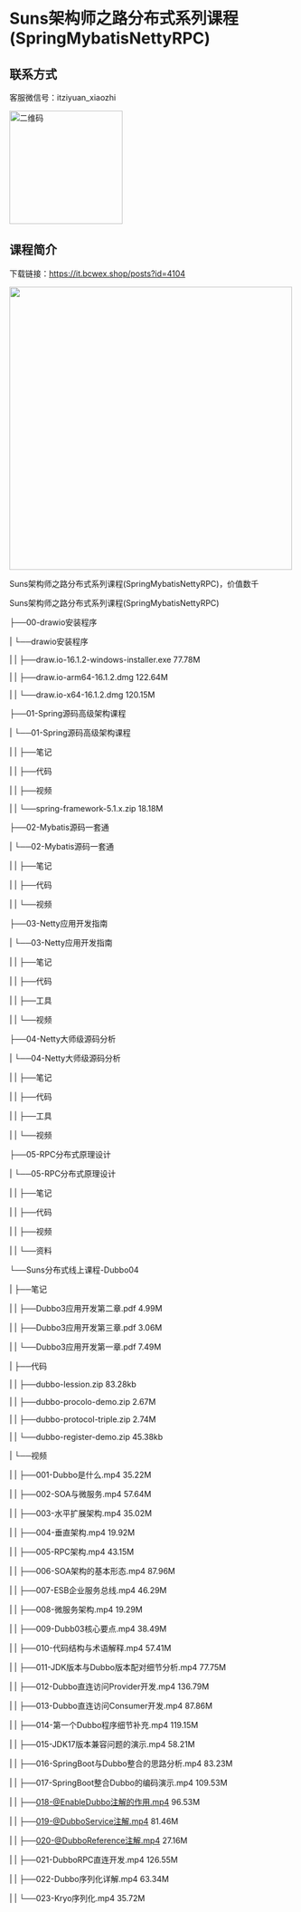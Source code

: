 # Suns架构师之路分布式系列课程(SpringMybatisNettyRPC)

## 联系方式

客服微信号：itziyuan_xiaozhi

<img src="https://ziyuanyun.oss-cn-guangzhou.aliyuncs.com/common/20240614073449/666b82192834a.jpg" width="200" height="200" alt="二维码">

## 课程简介

下载链接：https://it.bcwex.shop/posts?id=4104

<img src="https://ziyuanyun.oss-cn-guangzhou.aliyuncs.com/yun/20240528073102/665517b682729.jpg" width="500" alt="">

  Suns架构师之路分布式系列课程(SpringMybatisNettyRPC)，价值数千

 Suns架构师之路分布式系列课程(SpringMybatisNettyRPC)



 ├──00-drawio安装程序

 | └──drawio安装程序

 | | ├──draw.io-16.1.2-windows-installer.exe 77.78M

 | | ├──draw.io-arm64-16.1.2.dmg 122.64M

 | | └──draw.io-x64-16.1.2.dmg 120.15M

 ├──01-Spring源码高级架构课程

 | └──01-Spring源码高级架构课程

 | | ├──笔记

 | | ├──代码

 | | ├──视频

 | | └──spring-framework-5.1.x.zip 18.18M

 ├──02-Mybatis源码一套通

 | └──02-Mybatis源码一套通

 | | ├──笔记

 | | ├──代码

 | | └──视频

 ├──03-Netty应用开发指南

 | └──03-Netty应用开发指南

 | | ├──笔记

 | | ├──代码

 | | ├──工具

 | | └──视频

 ├──04-Netty大师级源码分析

 | └──04-Netty大师级源码分析

 | | ├──笔记

 | | ├──代码

 | | ├──工具

 | | └──视频

 ├──05-RPC分布式原理设计

 | └──05-RPC分布式原理设计

 | | ├──笔记

 | | ├──代码

 | | ├──视频

 | | └──资料

 └──Suns分布式线上课程-Dubbo04

 | ├──笔记

 | | ├──Dubbo3应用开发第二章.pdf 4.99M

 | | ├──Dubbo3应用开发第三章.pdf 3.06M

 | | └──Dubbo3应用开发第一章.pdf 7.49M

 | ├──代码

 | | ├──dubbo-lession.zip 83.28kb

 | | ├──dubbo-procolo-demo.zip 2.67M

 | | ├──dubbo-protocol-triple.zip 2.74M

 | | └──dubbo-register-demo.zip 45.38kb

 | └──视频

 | | ├──001-Dubbo是什么.mp4 35.22M

 | | ├──002-SOA与微服务.mp4 57.64M

 | | ├──003-水平扩展架构.mp4 35.02M

 | | ├──004-垂直架构.mp4 19.92M

 | | ├──005-RPC架构.mp4 43.15M

 | | ├──006-SOA架构的基本形态.mp4 87.96M

 | | ├──007-ESB企业服务总线.mp4 46.29M

 | | ├──008-微服务架构.mp4 19.29M

 | | ├──009-Dubb03核心要点.mp4 38.49M

 | | ├──010-代码结构与术语解释.mp4 57.41M

 | | ├──011-JDK版本与Dubbo版本配对细节分析.mp4 77.75M

 | | ├──012-Dubbo直连访问Provider开发.mp4 136.79M

 | | ├──013-Dubbo直连访问Consumer开发.mp4 87.86M

 | | ├──014-第一个Dubbo程序细节补充.mp4 119.15M

 | | ├──015-JDK17版本兼容问题的演示.mp4 58.21M

 | | ├──016-SpringBoot与Dubbo整合的思路分析.mp4 83.23M

 | | ├──017-SpringBoot整合Dubbo的编码演示.mp4 109.53M

 | | ├──018-@EnableDubbo注解的作用.mp4 96.53M

 | | ├──019-@DubboService注解.mp4 81.46M

 | | ├──020-@DubboReference注解.mp4 27.16M

 | | ├──021-DubboRPC直连开发.mp4 126.55M

 | | ├──022-Dubbo序列化详解.mp4 63.34M

 | | └──023-Kryo序列化.mp4 35.72M

  